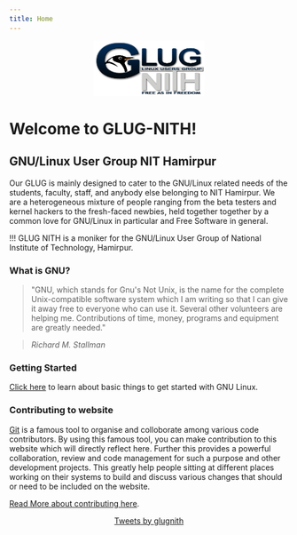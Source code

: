 ```yaml
---
title: Home
---
```


<center><img src="1013643_828488670527520_6858547805805754630_n.png" height=100 width=200></center>

# Welcome to GLUG-NITH!
## GNU/Linux User Group NIT Hamirpur

Our GLUG is mainly designed to cater to the GNU/Linux related needs of the students, faculty, staff, and anybody else belonging to NIT Hamirpur. We are a heterogeneous mixture of people ranging from the beta testers and kernel hackers to the fresh-faced newbies, held together together by a common love for GNU/Linux in particular and Free Software in general. 

!!! GLUG NITH is a moniker for the GNU/Linux User Group of National Institute of Technology, Hamirpur.

### What is GNU?


> "GNU, which stands for Gnu's Not Unix, is the name for the complete Unix-compatible software system which I am writing so that I can give it away free to everyone who can use it. Several other volunteers are helping me. Contributions of time, money, programs and equipment are greatly needed."

> <cite> Richard M. Stallman </cite>

### Getting Started

[Click here](/getting-started) to learn about basic things to get started with GNU Linux.

### Contributing to website

[Git](http://en.wikipedia.org/wiki/Git_%28software%29) is a famous tool to organise and colloborate among various code contributors.
By using this famous tool, you can make contribution to this website which will directly reflect here. Further this provides a powerful collaboration, review and code management for such a purpose and other development projects.
This greatly help people sitting at different places working on their systems to build and discuss various changes that should or need to be included on the website.


[Read More about contributing here](/contribute).

<center>
<a class="twitter-timeline" data-width="600" data-height="400" data-theme="light" href="https://twitter.com/glugnith">Tweets by glugnith</a> 
<script async src="//platform.twitter.com/widgets.js" charset="utf-8"></script>
</center>